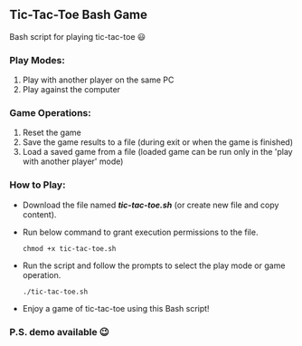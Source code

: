## Tic-Tac-Toe Bash Game
Bash script for playing tic-tac-toe :smiley:

### Play Modes:
1. Play with another player on the same PC
2. Play against the computer

### Game Operations:
1. Reset the game
2. Save the game results to a file (during exit or when the game is finished)
3. Load a saved game from a file (loaded game can be run only in the 'play with another player' mode)


### How to Play:
- Download the file named ***tic-tac-toe.sh*** (or create new file and copy content).
- Run below command to grant execution permissions to the file.
  ```
  chmod +x tic-tac-toe.sh
  ```

- Run the script and follow the prompts to select the play mode or game operation.

  ```
  ./tic-tac-toe.sh
  ```

- Enjoy a game of tic-tac-toe using this Bash script!


### P.S. demo available :wink:
